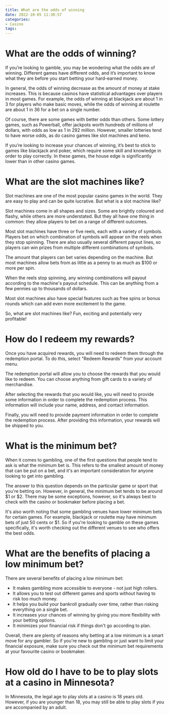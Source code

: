 ```yaml
---
title: What are the odds of winning
date: 2022-10-05 11:30:57
categories:
- Casino
tags:
---
```



#  What are the odds of winning?

If you’re looking to gamble, you may be wondering what the odds are of winning. Different games have different odds, and it’s important to know what they are before you start betting your hard-earned money.

In general, the odds of winning decrease as the amount of money at stake increases. This is because casinos have statistical advantages over players in most games. For example, the odds of winning at blackjack are about 1 in 3 for players who make basic moves, while the odds of winning at roulette are about 1 in 36 for a bet on a single number.

Of course, there are some games with better odds than others. Some lottery games, such as Powerball, offer jackpots worth hundreds of millions of dollars, with odds as low as 1 in 292 million. However, smaller lotteries tend to have worse odds, as do casino games like slot machines and keno.

If you’re looking to increase your chances of winning, it’s best to stick to games like blackjack and poker, which require some skill and knowledge in order to play correctly. In these games, the house edge is significantly lower than in other casino games.

#  What are the slot machines like?

Slot machines are one of the most popular casino games in the world. They are easy to play and can be quite lucrative. But what is a slot machine like?

Slot machines come in all shapes and sizes. Some are brightly coloured and flashy, while others are more understated. But they all have one thing in common: they allow players to bet on a range of different outcomes.

Most slot machines have three or five reels, each with a variety of symbols. Players bet on which combination of symbols will appear on the reels when they stop spinning. There are also usually several different payout lines, so players can win prizes from multiple different combinations of symbols.

The amount that players can bet varies depending on the machine. But most machines allow bets from as little as a penny to as much as $100 or more per spin.

When the reels stop spinning, any winning combinations will payout according to the machine's payout schedule. This can be anything from a few pennies up to thousands of dollars.

Most slot machines also have special features such as free spins or bonus rounds which can add even more excitement to the game.

So, what are slot machines like? Fun, exciting and potentially very profitable!

#  How do I redeem my rewards?

Once you have acquired rewards, you will need to redeem them through the redemption portal. To do this, select "Redeem Rewards" from your account menu.

The redemption portal will allow you to choose the rewards that you would like to redeem. You can choose anything from gift cards to a variety of merchandise.

After selecting the rewards that you would like, you will need to provide some information in order to complete the redemption process. This information will include your name, address, and contact information.

Finally, you will need to provide payment information in order to complete the redemption process. After providing this information, your rewards will be shipped to you.

#  What is the minimum bet?

When it comes to gambling, one of the first questions that people tend to ask is what the minimum bet is. This refers to the smallest amount of money that can be put on a bet, and it's an important consideration for anyone looking to get into gambling.

The answer to this question depends on the particular game or sport that you're betting on. However, in general, the minimum bet tends to be around $1 or $2. There may be some exceptions, however, so it's always best to check with the casino or bookmaker before placing a bet.

It's also worth noting that some gambling venues have lower minimum bets for certain games. For example, blackjack or roulette may have minimum bets of just 50 cents or $1. So if you're looking to gamble on these games specifically, it's worth checking out the different venues to see who offers the best odds.

# What are the benefits of placing a low minimum bet?

There are several benefits of placing a low minimum bet:

- It makes gambling more accessible to everyone - not just high rollers.
- It allows you to test out different games and sports without having to risk too much money.
- It helps you build your bankroll gradually over time, rather than risking everything on a single bet.
- It increases your chances of winning by giving you more flexibility with your betting options.
- It minimizes your financial risk if things don't go according to plan.

Overall, there are plenty of reasons why betting at a low minimum is a smart move for any gambler. So if you're new to gambling or just want to limit your financial exposure, make sure you check out the minimum bet requirements at your favourite casino or bookmaker.

#  How old do I have to be to play slots at a casino in Minnesota?

In Minnesota, the legal age to play slots at a casino is 18 years old. However, if you are younger than 18, you may still be able to play slots if you are accompanied by an adult.